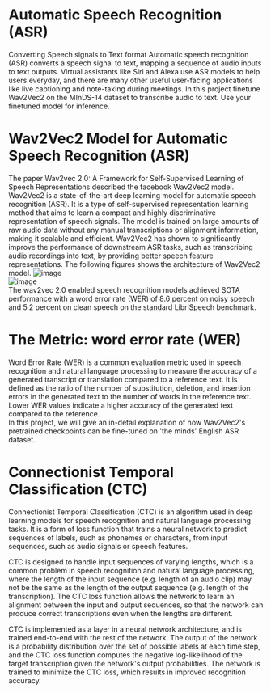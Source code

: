 # Automatic Speech Recognition (ASR)
Converting Speech signals to Text format
Automatic speech recognition (ASR) converts a speech signal to text, mapping a sequence of audio inputs to text outputs. Virtual assistants like Siri and Alexa use ASR models to help users everyday, and there are many other useful user-facing applications like live captioning and note-taking during meetings.
In this project finetune Wav2Vec2 on the MInDS-14 dataset to transcribe audio to text.
Use your finetuned model for inference.
# Wav2Vec2 Model for Automatic Speech Recognition (ASR)<br>
The paper Wav2vec 2.0: A Framework for Self-Supervised Learning of Speech Representations described the facebook Wav2Vec2 model. Wav2Vec2 is a state-of-the-art deep learning model for automatic speech recognition (ASR). It is a type of self-supervised representation learning method that aims to learn a compact and highly discriminative representation of speech signals. The model is trained on large amounts of raw audio data without any manual transcriptions or alignment information, making it scalable and efficient. Wav2Vec2 has shown to significantly improve the performance of downstream ASR tasks, such as transcribing audio recordings into text, by providing better speech feature representations. The following figures shows the architecture of Wav2Vec2 model.
![image](https://user-images.githubusercontent.com/102625347/217045620-66360f7c-50e6-4343-b1a6-1ec64613432a.png)<br>
![image](https://user-images.githubusercontent.com/102625347/217045685-4e250ef2-e67f-47e4-8052-7633f8d585d4.png)<br>
The wav2vec 2.0 enabled speech recognition models achieved SOTA performance with a word error rate (WER) of 8.6 percent on noisy speech and 5.2 percent on clean speech on the standard LibriSpeech benchmark.<br>
# The Metric: word error rate (WER)
Word Error Rate (WER) is a common evaluation metric used in speech recognition and natural language processing to measure the accuracy of a generated transcript or translation compared to a reference text. It is defined as the ratio of the number of substitution, deletion, and insertion errors in the generated text to the number of words in the reference text. Lower WER values indicate a higher accuracy of the generated text compared to the reference.<br>
In this project, we will give an in-detail explanation of how Wav2Vec2's pretrained checkpoints can be fine-tuned on 'the minds' English ASR dataset.<br>
# Connectionist Temporal Classification (CTC)
Connectionist Temporal Classification (CTC) is an algorithm used in deep learning models for speech recognition and natural language processing tasks. It is a form of loss function that trains a neural network to predict sequences of labels, such as phonemes or characters, from input sequences, such as audio signals or speech features.<br>

CTC is designed to handle input sequences of varying lengths, which is a common problem in speech recognition and natural language processing, where the length of the input sequence (e.g. length of an audio clip) may not be the same as the length of the output sequence (e.g. length of the transcription). The CTC loss function allows the network to learn an alignment between the input and output sequences, so that the network can produce correct transcriptions even when the lengths are different.<br>

CTC is implemented as a layer in a neural network architecture, and is trained end-to-end with the rest of the network. The output of the network is a probability distribution over the set of possible labels at each time step, and the CTC loss function computes the negative log-likelihood of the target transcription given the network's output probabilities. The network is trained to minimize the CTC loss, which results in improved recognition accuracy.<br>
